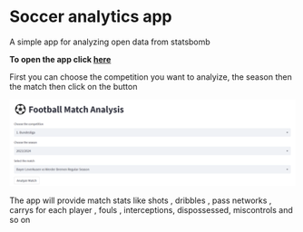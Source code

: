 # Soccer analytics app
 A simple app for analyzing open data from statsbomb
 
 **To open the app click [here](https://ahmedtarek26-soccer-analytics-statsbomby-statsbomb-yg8yfu.streamlitapp.com/)**

    
First you can choose the competition you want to analyize, the season then the match then click on the button 

![](images/image.png)

The app will provide match stats like shots , dribbles , pass networks ,  carrys for each player , fouls , interceptions, dispossessed, miscontrols and so on
